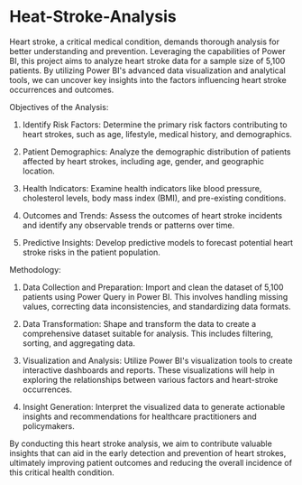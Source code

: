 # Heat-Stroke-Analysis
Heart stroke, a critical medical condition, demands thorough analysis for better understanding and prevention. Leveraging the capabilities of Power BI, this project aims to analyze heart stroke data for a sample size of 5,100 patients. By utilizing Power BI's advanced data visualization and analytical tools, we can uncover key insights into the factors influencing heart stroke occurrences and outcomes.

Objectives of the Analysis:

1. Identify Risk Factors: Determine the primary risk factors contributing to heart strokes, such as age, lifestyle, medical history, and demographics.

2. Patient Demographics: Analyze the demographic distribution of patients affected by heart strokes, including age, gender, and geographic location.

3. Health Indicators: Examine health indicators like blood pressure, cholesterol levels, body mass index (BMI), and pre-existing conditions.

4. Outcomes and Trends: Assess the outcomes of heart stroke incidents and identify any observable trends or patterns over time.

5. Predictive Insights: Develop predictive models to forecast potential heart stroke risks in the patient population.

Methodology:

1. Data Collection and Preparation: Import and clean the dataset of 5,100 patients using Power Query in Power BI. This involves handling missing values, correcting data inconsistencies, and standardizing data formats.

2. Data Transformation: Shape and transform the data to create a comprehensive dataset suitable for analysis. This includes filtering, sorting, and aggregating data.

3. Visualization and Analysis: Utilize Power BI's visualization tools to create interactive dashboards and reports. These visualizations will help in exploring the relationships between various factors and heart-stroke occurrences.

4. Insight Generation: Interpret the visualized data to generate actionable insights and recommendations for healthcare practitioners and policymakers.

By conducting this heart stroke analysis, we aim to contribute valuable insights that can aid in the early detection and prevention of heart strokes, ultimately improving patient outcomes and reducing the overall incidence of this critical health condition.
